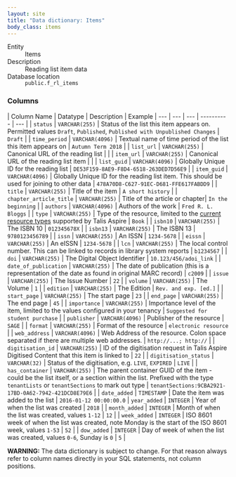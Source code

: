 ```yaml
---
layout: site
title: "Data dictionary: Items"
body_class: items
---
```


<dl>
  <dt>Entity</dt>
  <dd>Items</dd>

  <dt>Description</dt>
  <dd>Reading list item data</dd>

  <dt>Database location</dt>
  <dd><code>public.f_rl_items</code></dd>
</dl>

### Columns

| Column Name | Datatype | Description  | Example
| --- | --- | --- | ---------- | --- |
| `status` | `VARCHAR(255)` | Status of the list this item appears on. Permitted values `Draft`, `Published`, `Published with Unpublished Changes` | `Draft` |
| `time_period` | `VARCHAR(4096)` | Textual name of time period of the list this item appears on | `Autumn Term 2018` |
| `list_url` | `VARCHAR(255)` | Canonical URL of the reading list  |  |
| `item_url` | `VARCHAR(255)` | Canonical URL of the reading list item  |  |
| `list_guid` | `VARCHAR(4096)` | Globally Unique ID for the reading list | `DE53F159-8AE9-F8D4-6518-263DED7D56E9` |
| `item_guid` | `VARCHAR(4096)` | Globally Unique ID for the reading list item. This should be used for joining to other data | `478A70D8-C627-91EC-D681-FFE617FABDD9` |
| `title` | `VARCHAR(255)` | Title of the item | `A short history` |
| `chapter_article_title` | `VARCHAR(255)` | Title of the article or chapter| `In the beginning` |
| `authors` | `VARCHAR(4096)` | Authors of the work | `Fred R. L. Bloggs` |
| `type` | `VARCHAR(255)` | Type of the resource, limited to the [current resource types](https://support.talis.com/hc/en-us/articles/213182945-What-resource-types-are-supported-in-Talis-Aspire-Reading-Lists-) supported by Talis Aspire | `Book` |
| `isbn10` | `VARCHAR(255)` | The ISBN 10 | `012345678X` |
| `isbn13` | `VARCHAR(255)` | The ISBN 13 | `9780123456789` |
| `issn` | `VARCHAR(255)` | An ISSN | `1234-5678` |
| `eissn` | `VARCHAR(255)` | An eISSN | `1234-5678` |
| `lcn` | `VARCHAR(255)` | The local control number. This can be linked to records in library system reports | `b1234567` |
| `doi` | `VARCHAR(255)` | The Digital Object Identifier | `10.123/456/adoi_link` |
| `date_of_publication` | `VARCHAR(255)` | The date of publication (this is a representation of the date as found in original MARC record) | `c2009` |
| `issue` | `VARCHAR(255)` | The Issue Number | `22` |
| `volume` | `VARCHAR(255)` | The Volume | `1` |
| `edition` | `VARCHAR(255)` | The Edition | `Rev. and exp. [ed.]` |
| `start_page` | `VARCHAR(255)` | The start page | `23` |
| `end_page` | `VARCHAR(255)` | The end page | `45` |
| `importance` | `VARCHAR(255)` | Importance level of the item, limited to the values configured in your tenancy | `Suggested for student purchase` |
| `publisher` | `VARCHAR(4096)` | Publisher of the resource | `SAGE` |
| `format` | `VARCHAR(255)` | Format of the resource | `electronic resource` |
| `web_address` | `VARCHAR(4096)` | Web Address of the resource. Colon space separated if there are multiple web addresses. | `http://...; http://` |
| `digitisation_id` | `VARCHAR(255)` | ID of the digitisation request in Talis Aspire Digitised Content that this item is linked to | `22` |
| `digitisation_status` | `VARCHAR(32)` | Status of the digitisation, e.g. `LIVE`, `EXPIRED` | `LIVE` |
| `has_container` | `VARCHAR(255)` | The parent container GUID of the item - could be the list itself, or a section within the list. Prefixed with the type `tenantLists` or `tenantSections` to mark out type  | `tenantSections:9CBA2921-17BD-0A62-7942-421DCD8E79E6` |
| `date_added` | `TIMESTAMP` | Date the item was added to the list | `2016-01-12 00:00:00.0`
| `year_added` | `INTEGER` | Year of when the list was created | `2018` |
| `month_added` | `INTEGER` | Month of when the list was created, values `1-12` | `12` |
| `week_added` | `INTEGER` | ISO 8601 week of when the list was created, note Monday is the start of the ISO 8601 week, values `1-53` | `52` |
| `dow_added` | `INTEGER` | Day of week of when the list was created, values `0-6`, Sunday is `0` | `5` |

**WARNING:** The data dictionary is subject to change. For that reason always refer to column names directly in your SQL statements, not column positions.

